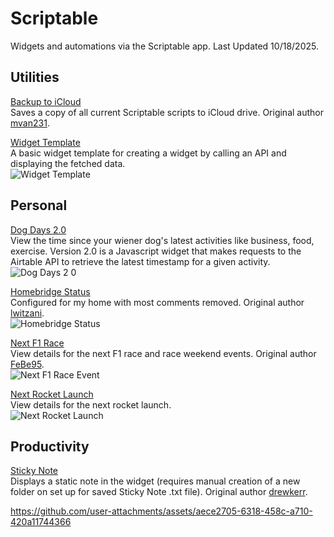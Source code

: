 # Scriptable
Widgets and automations via the Scriptable app. Last Updated 10/18/2025.

## Utilities
[Backup to iCloud](https://github.com/calikasten/scriptable-scripts/blob/main/Backup%20to%20iCloud.js) <br>
Saves a copy of all current Scriptable scripts to iCloud drive. Original author [mvan231](https://github.com/mvan231).

[Widget Template](https://github.com/calikasten/scriptable-scripts/blob/main/Widget%20Template.js) <br>
A basic widget template for creating a widget by calling an API and displaying the fetched data. <br>
![Widget Template](https://github.com/user-attachments/assets/388d4fcb-f4fd-470d-b8b7-d20350e71e0a)

## Personal
[Dog Days 2.0](https://github.com/calikasten/scriptable-scripts/blob/main/Dog%20Days%202.0.js) <br>
View the time since your wiener dog's latest activities like business, food, exercise. Version 2.0 is a Javascript widget that makes requests to the Airtable API to retrieve the latest timestamp for a given activity. <br>
![Dog Days 2 0](https://github.com/user-attachments/assets/b354492c-a3b6-4942-bfd8-97e09c883984)

[Homebridge Status](https://github.com/calikasten/scriptable/blob/main/Homebridge%20Status.js) <br>
Configured for my home with most comments removed. Original author [lwitzani](https://github.com/lwitzani). <br>
![Homebridge Status](https://github.com/user-attachments/assets/83f37469-e858-4d92-9292-396868705257)

[Next F1 Race](https://github.com/calikasten/scriptable/blob/main/Next%20F1%20Race.js) <br>
View details for the next F1 race and race weekend events. Original author [FeBe95](https://gist.github.com/FeBe95). <br>
![Next F1 Race Event](https://github.com/user-attachments/assets/89dc39cb-8783-4c6e-8153-93cdf4089e75)

[Next Rocket Launch](https://github.com/calikasten/scriptable/blob/main/Next%20Rocket%20Launch.js) <br>
View details for the next rocket launch. <br>
![Next Rocket Launch](https://github.com/user-attachments/assets/2e7e4477-da45-407f-b6b0-72f8cfe47c11)

## Productivity
[Sticky Note](https://github.com/calikasten/scriptable/blob/main/Sticky%20Note.js) <br>
Displays a static note in the widget (requires manual creation of a new folder on set up for saved Sticky Note .txt file). Original author [drewkerr](https://github.com/drewkerr). <br>

https://github.com/user-attachments/assets/aece2705-6318-458c-a710-420a11744366
